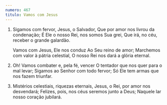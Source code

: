 ```yaml
---
numero: 467
titulo: Vamos com Jesus
---
```

1. Sigamos com fervor, Jesus, o Salvador,
   Que por amor nos livrou da condenação;
   É Ele o nosso Rei, nos somos Sua grei,
   Que irá, no céu, receber o grande galardão.

   Vamos com Jesus, Ele nos conduz
   Ao Seu reino de amor;
   Marchemos com valor à pátria celestial,
   O nosso Rei nos dará a glória eternal.

2. Oh! Vamos combater e, pela fé, vencer
   O tentador que nos quer para o mal levar;
   Sigamos ao Senhor com todo fervor;
   Só Ele tem armas que nos fazem triunfar.

3. Mistérios celestiais, riquezas eternais,
   Jesus, o Rei, por amor nos desvendará;
   Felizes, pois, nos céus seremos junto a Deus;
   Naquele lar nosso coração jubilará.
